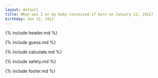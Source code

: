 ```yaml
---
layout: default
title: When was I or my baby conceived if born on January 12, 1912?
birthday: Jan 12, 1912
---
```


{% include header.md %}

{% include guess.md %}

{% include calculate.md %}

{% include safety.md %}

{% include footer.md %}



